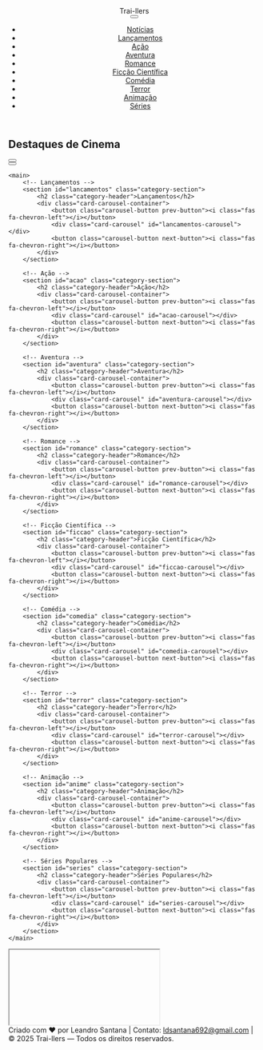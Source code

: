<!DOCTYPE html>
<html lang="pt-br">
<head>
<meta charset="UTF-8">
<meta name="viewport" content="width=device-width, initial-scale=1.0">
<meta name="description" content="Assista trailers de filmes de ação, aventura, romance, drama, suspense e terror. Confira os últimos lançamentos no Trai-llers.">
<meta name="keywords" content="trailers, filmes, lançamentos, cinema, ação, aventura, romance, drama, suspense, terror">
<meta name="author" content="Leandro Santana">
<meta name="google-site-verification" content="b7F2kMlRsWM-RXTOU7jN6dnEDPGR91Q8dI3AnyUy6G8">
<meta name="google-adsense-account" content="ca-pub-3305836590830208">
    <script async src="https://pagead2.googlesyndication.com/pagead/js/adsbygoogle.js?client=ca-pub-3305836590830208"
     crossorigin="anonymous"></script>
<link rel="icon" href="Gemini_Generated_Image_2v2j5j2v2j5j2v2j.png" type="image/png">
<title>Trai-llers | Trailers de Filmes e Lançamentos</title>

<!-- Favicon -->
<link rel="icon" type="image/x-icon" href="http://googleusercontent.com/image_generation_content/0">

<!-- Font Awesome -->
<link rel="stylesheet" href="https://cdnjs.cloudflare.com/ajax/libs/font-awesome/6.0.0-beta3/css/all.min.css">

<!-- Google Ads -->
<script data-ad-client="pub-3305836590830208" async
    src="https://pagead2.googlesyndication.com/pagead/js/adsbygoogle.js?client=pub-3305836590830208"
    crossorigin="anonymous"></script>

<!-- Fonte Google -->
<link href="https://fonts.googleapis.com/css2?family=Poppins:wght@400;600&display=swap" rel="stylesheet">

<!-- CSS Externo -->
<link rel="stylesheet" href="style.css">
</head>

<body>

<!-- HEADER -->
<header class="header">
    <div class="logo"><i class="fas fa-film"></i> Trai-llers</div>
    <button class="hamburger"><i class="fas fa-bars"></i></button>
    <nav class="menu">
        <ul>
            <li><a href="#noticias">Notícias</a></li>
            <li><a href="#lancamentos">Lançamentos</a></li>
            <li><a href="#acao">Ação</a></li>
            <li><a href="#aventura">Aventura</a></li>
            <li><a href="#romance">Romance</a></li>
            <li><a href="#ficcao">Ficção Científica</a></li>
            <li><a href="#comedia">Comédia</a></li>
            <li><a href="#terror">Terror</a></li>
            <li><a href="#anime">Animação</a></li>
            <li><a href="#series">Séries</a></li>
        </ul>
    </nav>
</header>

<main>
  <!-- Seção Notícias -->
<section id="noticias" class="category-section">
    <h2 class="category-header">Destaques de Cinema</h2>
    <div class="card-carousel-container">
        <button class="carousel-button prev-button"><i class="fas fa-chevron-left"></i></button>
        <div class="card-carousel" id="noticias-carousel"></div>
        <button class="carousel-button next-button"><i class="fas fa-chevron-right"></i></button>
    </div>
</section>


    <main>
        <!-- Lançamentos -->
        <section id="lancamentos" class="category-section">
            <h2 class="category-header">Lançamentos</h2>
            <div class="card-carousel-container">
                <button class="carousel-button prev-button"><i class="fas fa-chevron-left"></i></button>
                <div class="card-carousel" id="lancamentos-carousel"></div>
                <button class="carousel-button next-button"><i class="fas fa-chevron-right"></i></button>
            </div>
        </section>
    
        <!-- Ação -->
        <section id="acao" class="category-section">
            <h2 class="category-header">Ação</h2>
            <div class="card-carousel-container">
                <button class="carousel-button prev-button"><i class="fas fa-chevron-left"></i></button>
                <div class="card-carousel" id="acao-carousel"></div>
                <button class="carousel-button next-button"><i class="fas fa-chevron-right"></i></button>
            </div>
        </section>
    
        <!-- Aventura -->
        <section id="aventura" class="category-section">
            <h2 class="category-header">Aventura</h2>
            <div class="card-carousel-container">
                <button class="carousel-button prev-button"><i class="fas fa-chevron-left"></i></button>
                <div class="card-carousel" id="aventura-carousel"></div>
                <button class="carousel-button next-button"><i class="fas fa-chevron-right"></i></button>
            </div>
        </section>
    
        <!-- Romance -->
        <section id="romance" class="category-section">
            <h2 class="category-header">Romance</h2>
            <div class="card-carousel-container">
                <button class="carousel-button prev-button"><i class="fas fa-chevron-left"></i></button>
                <div class="card-carousel" id="romance-carousel"></div>
                <button class="carousel-button next-button"><i class="fas fa-chevron-right"></i></button>
            </div>
        </section>
    
        <!-- Ficção Científica -->
        <section id="ficcao" class="category-section">
            <h2 class="category-header">Ficção Científica</h2>
            <div class="card-carousel-container">
                <button class="carousel-button prev-button"><i class="fas fa-chevron-left"></i></button>
                <div class="card-carousel" id="ficcao-carousel"></div>
                <button class="carousel-button next-button"><i class="fas fa-chevron-right"></i></button>
            </div>
        </section>
    
        <!-- Comédia -->
        <section id="comedia" class="category-section">
            <h2 class="category-header">Comédia</h2>
            <div class="card-carousel-container">
                <button class="carousel-button prev-button"><i class="fas fa-chevron-left"></i></button>
                <div class="card-carousel" id="comedia-carousel"></div>
                <button class="carousel-button next-button"><i class="fas fa-chevron-right"></i></button>
            </div>
        </section>
    
        <!-- Terror -->
        <section id="terror" class="category-section">
            <h2 class="category-header">Terror</h2>
            <div class="card-carousel-container">
                <button class="carousel-button prev-button"><i class="fas fa-chevron-left"></i></button>
                <div class="card-carousel" id="terror-carousel"></div>
                <button class="carousel-button next-button"><i class="fas fa-chevron-right"></i></button>
            </div>
        </section>
    
        <!-- Animação -->
        <section id="anime" class="category-section">
            <h2 class="category-header">Animação</h2>
            <div class="card-carousel-container">
                <button class="carousel-button prev-button"><i class="fas fa-chevron-left"></i></button>
                <div class="card-carousel" id="anime-carousel"></div>
                <button class="carousel-button next-button"><i class="fas fa-chevron-right"></i></button>
            </div>
        </section>
    
        <!-- Séries Populares -->
        <section id="series" class="category-section">
            <h2 class="category-header">Séries Populares</h2>
            <div class="card-carousel-container">
                <button class="carousel-button prev-button"><i class="fas fa-chevron-left"></i></button>
                <div class="card-carousel" id="series-carousel"></div>
                <button class="carousel-button next-button"><i class="fas fa-chevron-right"></i></button>
            </div>
        </section>
    </main>
    

<!-- MODAL VIDEO -->
<div class="video-modal" id="video-modal">
    <div class="video-modal-content">
        <i class="fas fa-times modal-close-btn"></i>
        <iframe id="video-frame" src="" allow="autoplay; encrypted-media" allowfullscreen></iframe>
    </div>
</div>

<!-- FOOTER -->
<footer class="footer">
    <div class="footer-content">
        <span>Criado com ❤️ por Leandro Santana</span>
        <span>|</span>
        <span>Contato: <a href="mailto:ldsantana692@gmail.com">ldsantana692@gmail.com</a></span>
        <span>|</span>
        <span>© 2025 Trai-llers — Todos os direitos reservados.</span>
    </div>
</footer>

<!--JS NOTICIAS-->
<script>
    // Lista de feeds confiáveis
    const feeds = [
        "https://www.adorocinema.com/rss/",
        "https://g1.globo.com/rss/g1/entretenimento/",
        "https://www.omelete.com.br/rss",
        "https://rss.uol.com.br/feed/cinema.xml"
    ];
    
    // Função para buscar e parsear RSS via proxy
    async function fetchRSS(url) {
        try {
            const proxy = `https://api.allorigins.win/get?url=${encodeURIComponent(url)}`;
            const res = await fetch(proxy);
            const dataWrapped = await res.json();
            const parser = new DOMParser();
            const xml = parser.parseFromString(dataWrapped.contents, "application/xml");
            const items = xml.querySelectorAll("item");
            let news = [];
            
            items.forEach(item => {
                const title = item.querySelector("title")?.textContent || "Sem título";
                const link = item.querySelector("link")?.textContent || "#";
                const pubDate = item.querySelector("pubDate")?.textContent || "";

                // Tentar pegar imagem do RSS
                const enclosure = item.querySelector("enclosure");
                const mediaContent = item.querySelector("media\\:content, content");

                let imageUrl = enclosure?.getAttribute("url") 
                            || mediaContent?.getAttribute("url") 
                            || null;

                // Procurar imagem dentro da descrição (caso do UOL e outros)
                if (!imageUrl) {
                    let description = item.querySelector("description")?.textContent || "";

                    // Decodificar entidades HTML (&lt; &gt;)
                    const txt = document.createElement("textarea");
                    txt.innerHTML = description;
                    description = txt.value;

                    // Regex para pegar a primeira imagem
                    const match = description.match(/<img.*?src=["'](.*?)["']/i);
                    if (match) {
                        imageUrl = match[1];
                    }
                }

                // Se não achar nada, usar placeholder
                if (!imageUrl) {
                    imageUrl = "https://via.placeholder.com/380x250?text=Notícia";
                }

                news.push({title, link, pubDate, imageUrl});
            });
            return news;
        } catch(err) {
            console.error("Erro ao carregar RSS:", url, err);
            return [];
        }
    }
    
    // Função para carregar e renderizar todas as notícias
    async function loadAllNews(containerId) {
        const container = document.getElementById(containerId);
        container.innerHTML = "";
        let allNews = [];
    
        // Buscar todas as notícias
        for(const feed of feeds){
            const news = await fetchRSS(feed);
            allNews = allNews.concat(news);
        }
    
        // Ordenar por data (mais recentes primeiro)
        allNews.sort((a,b) => new Date(b.pubDate) - new Date(a.pubDate));
    
        // Limitar a 12 notícias
        allNews.slice(0,12).forEach(article => {
            container.innerHTML += `
                <a href="${article.link}" target="_blank" class="card">
                    <img src="${article.imageUrl}" alt="${article.title}">
                    <div class="card-caption">
                        <h3>${article.title}</h3>
                        <p>${article.pubDate ? new Date(article.pubDate).toLocaleDateString("pt-BR") : ""}</p>
                    </div>
                </a>
            `;
        });

        // Reaplicar carrossel
        const section = container.parentElement;
        if(section){
            const prevBtn = section.querySelector(".prev-button");
            const nextBtn = section.querySelector(".next-button");
            const scrollAmount = 350;
            prevBtn.addEventListener('click', ()=> container.scrollLeft -= scrollAmount);
            nextBtn.addEventListener('click', ()=> container.scrollLeft += scrollAmount);
        }
    }
    
    // Inicializa
    loadAllNews("noticias-carousel");
</script>









<!-- JS INTEGRADO -->
 
<script>
const API_KEY = "23d2fcca011bbb4e5f88ba16f9bede18"; // TMDB
const NEWS_API_KEY = "91754f178ff24855a12e9094e64f6ff9"; // News API

// Menu responsivo
const hamburger = document.querySelector('.hamburger');
const menu = document.querySelector('.menu');
hamburger.addEventListener('click', ()=> menu.classList.toggle('active'));
document.querySelectorAll('.menu a').forEach(link => {
    link.addEventListener('click', e => {
        e.preventDefault();
        const target = document.querySelector(link.getAttribute('href'));
        if(target) target.scrollIntoView({ behavior:'smooth', block:'start' });
        menu.classList.remove('active');
    });
});

// Categorias
const categories = {
    lancamentos: '', acao:28, aventura:12, romance:10749, ficcao:878, comedia:35, terror:27, anime:16, series:"tv"
};

// Função trailer TMDB
async function getTrailer(id, type="movie"){
    const res = await fetch(`https://api.themoviedb.org/3/${type}/${id}/videos?api_key=${API_KEY}&language=pt-BR`);
    const data = await res.json();
    const trailer = data.results.find(v=>v.type==="Trailer" && v.site==="YouTube");
    return trailer ? `https://www.youtube.com/embed/${trailer.key}?autoplay=1&controls=0&modestbranding=1&rel=0` : "";
}

// Criar Card
function createCard(item, type="movie"){
    const posterUrl = item.poster_path ? `https://image.tmdb.org/t/p/w500${item.poster_path}` : 'https://via.placeholder.com/500x750?text=Poster+Não+Encontrado';
    const overview = item.overview ? item.overview.slice(0,120)+"..." : "Sem sinopse";
    const title = type==="tv" ? item.name : item.title;
    return `
    <div class="card" data-id="${item.id}" data-type="${type}">
        <img src="${posterUrl}" alt="${title}">
        <div class="card-hover">
            <div class="hover-content">
                <h3>${title}</h3>
                <p>${overview}</p>
                <button class="watch-trailer">Assistir Trailer</button>
            </div>
        </div>
    </div>`;
}

// Carregar categorias
async function loadAllCategories(){
    const fetchPromises = [];
    for(const cat in categories){
        let url, type="movie";
        if(cat==="lancamentos") url=`https://api.themoviedb.org/3/movie/now_playing?api_key=${API_KEY}&language=pt-BR`;
        else if(cat==="series"){ url=`https://api.themoviedb.org/3/tv/popular?api_key=${API_KEY}&language=pt-BR`; type="tv";}
        else url=`https://api.themoviedb.org/3/discover/movie?api_key=${API_KEY}&with_genres=${categories[cat]}&language=pt-BR`;
        fetchPromises.push(fetch(url).then(res=>res.json()).then(data=>({category:cat, items:data.results, type})));
    }
    try{
        const results = await Promise.all(fetchPromises);
        results.forEach(result=>{
            const container = document.getElementById(`${result.category}-carousel`);
            if(container){
                container.innerHTML="";
                result.items.forEach(item=> container.innerHTML+=createCard(item,result.type));
                setupCardHover(container);
                setupCardClickListeners(container);
                setupCarouselButtons(container.parentElement);
            }
        });
    }catch(err){console.error("Erro ao carregar categorias:", err);}
}

// Hover
function setupCardHover(container){
    const cards = container.querySelectorAll(".card");
    cards.forEach(card=>{
        card.addEventListener('mouseenter',()=>card.querySelector('.card-hover').style.opacity="1");
        card.addEventListener('mouseleave',()=>card.querySelector('.card-hover').style.opacity="0");
    });
}

// Click Trailer
function setupCardClickListeners(container){
    container.querySelectorAll(".watch-trailer").forEach(button=>{
        button.addEventListener("click", async e=>{
            e.stopPropagation();
            const card = e.target.closest(".card");
            const trailerUrl = await getTrailer(card.dataset.id, card.dataset.type);
            if(trailerUrl) openVideo(trailerUrl);
        });
    });
}

// Carrossel
function setupCarouselButtons(section){
    const container = section.querySelector(".card-carousel");
    const prevBtn = section.querySelector(".prev-button");
    const nextBtn = section.querySelector(".next-button");
    const scrollAmount = 350;
    if(prevBtn && nextBtn){
        prevBtn.addEventListener('click', ()=> container.scrollLeft-=scrollAmount);
        nextBtn.addEventListener('click', ()=> container.scrollLeft+=scrollAmount);
    }
}

// Modal
const modal = document.getElementById("video-modal");
const frame = document.getElementById("video-frame");
function openVideo(url){ modal.style.display="flex"; frame.src=url; }
document.querySelector(".modal-close-btn").addEventListener('click',()=>{
    modal.style.display="none";
    frame.src="";
});

// Notícias
async function loadNews(){
    try{
        const apiUrl=`https://newsapi.org/v2/everything?q=filmes+lançamentos+ingressos&language=pt&sortBy=publishedAt&apiKey=${NEWS_API_KEY}`;
        const url=`https://api.allorigins.win/get?url=${encodeURIComponent(apiUrl)}`;
        const res = await fetch(url);
        const dataWrapped = await res.json();
        const data = JSON.parse(dataWrapped.contents);
        
        const container=document.getElementById("noticias-carousel");
        container.innerHTML="";
        
        if (data.articles && Array.isArray(data.articles)) {
            data.articles.slice(0,15).forEach(article=>{
                const imageUrl = article.urlToImage || "https://via.placeholder.com/380x250?text=Notícia";
                const title = article.title || "Sem título";
                const publishedAt = article.publishedAt 
                    ? new Date(article.publishedAt).toLocaleDateString("pt-BR") 
                    : "";
                
                container.innerHTML+=`
                    <a href="${article.url}" target="_blank" class="card">
                        <img src="${imageUrl}" alt="${title}">
                        <div class="card-caption">
                            <h3>${title}</h3>
                            <p>${publishedAt}</p>
                        </div>
                    </a>`;
            });
            setupCarouselButtons(container.parentElement);
        } else {
            container.innerHTML = "<p>⚠️ Nenhuma notícia encontrada.</p>";
            console.warn("API não retornou artigos:", data);
        }
    }catch(err){
        console.error("Erro ao carregar notícias:", err);
    }
}

// Inicializar
loadAllCategories();
loadNews();

</script>

</body>
</html>

